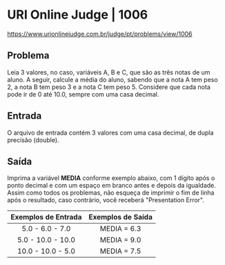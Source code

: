 # URI Online Judge | 1006

https://www.urionlinejudge.com.br/judge/pt/problems/view/1006

## Problema
Leia 3 valores, no caso, variáveis A, B e C, que são as três notas de um aluno. A seguir, calcule a média do aluno, sabendo que a nota A tem peso 2, a nota B tem peso 3 e a nota C tem peso 5. Considere que cada nota pode ir de 0 até 10.0, sempre com uma casa decimal.

## Entrada
O arquivo de entrada contém 3 valores com uma casa decimal, de dupla precisão (double).

## Saída
Imprima a variável **MEDIA** conforme exemplo abaixo, com 1 dígito após o ponto decimal e com um espaço em branco antes e depois da igualdade. Assim como todos os problemas, não esqueça de imprimir o fim de linha após o resultado, caso contrário, você receberá "Presentation Error".


| Exemplos de Entrada 	| Exemplos de Saída     |
|:-------------------:	|:-----------------:    |
|   5.0 - 6.0 - 7.0     |  MEDIA = 6.3          |
|   5.0 - 10.0 - 10.0   |  MEDIA = 9.0          |
|  10.0 - 10.0 - 5.0    |  MEDIA = 7.5          |